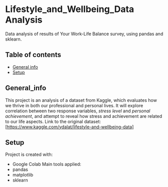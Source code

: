 # Lifestyle_and_Wellbeing_Data Analysis
Data analysis of results of Your Work-Life Balance survey, using pandas and sklearn.

## Table of contents
* [General info](#general-info)
* [Setup](#setup)

## General_info
This project is an analysis of a dataset from Kaggle, which evaluates how we thrive in both our professional and personal lives. It will explore correlation between two response variables, _stress level_ and _personal achievement_, and attempt to reveal how stress and achievement are related to our life aspects. 
Link to the original dataset: [https://www.kaggle.com/ydalat/lifestyle-and-wellbeing-data]

## Setup
Project is created with:
- Google Colab
Main tools applied:
- pandas
- matplotlib
- sklearn
